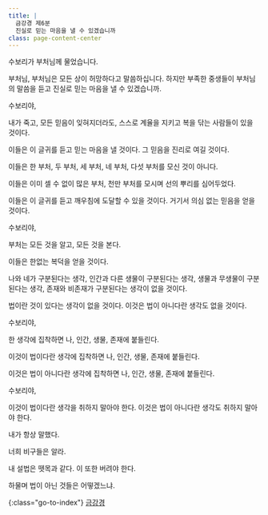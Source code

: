 ```yaml
---
title: |
  금강경 제6분
  진실로 믿는 마음을 낼 수 있겠습니까
class: page-content-center
---
```


수보리가 부처님께 물었습니다.

부처님, 부처님은 모든 상이 허망하다고 말씀하십니다.
하지만 부족한 중생들이 부처님의 말씀을 듣고
진실로 믿는 마음을 낼 수 있겠습니까.

수보리야,

내가 죽고, 모든 믿음이 잊혀지더라도,
스스로 계율을 지키고 복을 닦는 사람들이 있을 것이다.

이들은 이 글귀를 듣고 믿는 마음을 낼 것이다.
그 믿음을 진리로 여길 것이다.

이들은 한 부처, 두 부처, 세 부처, 네 부처, 
다섯 부처를 모신 것이 아니다.

이들은 이미 셀 수 없이 많은 부처,
천만 부처를 모시며 선의 뿌리를 심어두었다.

이들은 이 글귀를 듣고 깨우침에 도달할 수 있을 것이다.
거기서 의심 없는 믿음을 얻을 것이다.

수보리야,

부처는 모든 것을 알고, 모든 것을 본다.

이들은 한없는 복덕을 얻을 것이다.

나와 네가 구분된다는 생각, 
인간과 다른 생물이 구분된다는 생각, 
생물과 무생물이 구분된다는 생각, 
존재와 비존재가 구분된다는 생각이 없을 것이다.

법이란 것이 있다는 생각이 없을 것이다.
이것은 법이 아니다란 생각도 없을 것이다.

수보리야,

한 생각에 집착하면
나, 인간, 생물, 존재에 붙들린다.

이것이 법이다란 생각에 집착하면
나, 인간, 생물, 존재에 붙들린다.

이것은 법이 아니다란 생각에 집착하면
나, 인간, 생물, 존재에 붙들린다.

수보리야,

이것이 법이다란 생각을 취하지 말아야 한다.
이것은 법이 아니다란 생각도 취하지 말아야 한다.

내가 항상 말했다.

너희 비구들은 알라.

내 설법은 뗏목과 같다.
이 또한 버려야 한다.

하물며 법이 아닌 것들은 어떻겠느냐.


{:class="go-to-index"}
[금강경](index)